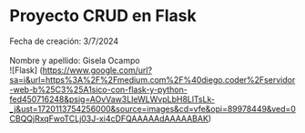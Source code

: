 # Proyecto CRUD en Flask

Fecha de creación: 3/7/2024  
<br>Nombre y apellido: Gisela Ocampo
<br>![Flask] (https://www.google.com/url?sa=i&url=https%3A%2F%2Fmedium.com%2F%40diego.coder%2Fservidor-web-b%25C3%25A1sico-con-flask-y-python-fed450716248&psig=AOvVaw3LIeWLWvpLbH8LlTsLk-_j&ust=1720113754256000&source=images&cd=vfe&opi=89978449&ved=0CBQQjRxqFwoTCLj03J-xi4cDFQAAAAAdAAAAABAK)

